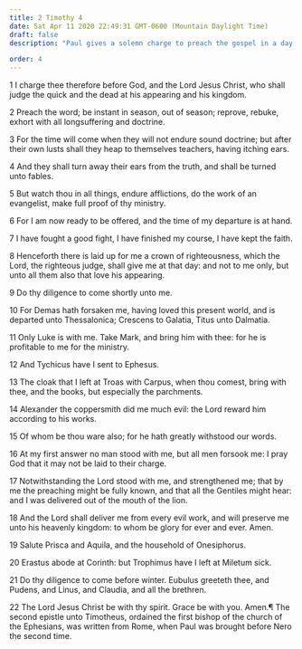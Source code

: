 ```yaml
---
title: 2 Timothy 4
date: Sat Apr 11 2020 22:49:31 GMT-0600 (Mountain Daylight Time)
draft: false
description: "Paul gives a solemn charge to preach the gospel in a day of apostasy—Paul and all Saints are assured of exaltation."

order: 4
---
```

    
1 I charge thee therefore before God, and the Lord Jesus Christ, who shall judge the quick and the dead at his appearing and his kingdom.

2 Preach the word; be instant in season, out of season; reprove, rebuke, exhort with all longsuffering and doctrine.

3 For the time will come when they will not endure sound doctrine; but after their own lusts shall they heap to themselves teachers, having itching ears.

4 And they shall turn away their ears from the truth, and shall be turned unto fables.

5 But watch thou in all things, endure afflictions, do the work of an evangelist, make full proof of thy ministry.

6 For I am now ready to be offered, and the time of my departure is at hand.

7 I have fought a good fight, I have finished my course, I have kept the faith.

8 Henceforth there is laid up for me a crown of righteousness, which the Lord, the righteous judge, shall give me at that day: and not to me only, but unto all them also that love his appearing.

9 Do thy diligence to come shortly unto me.

10 For Demas hath forsaken me, having loved this present world, and is departed unto Thessalonica; Crescens to Galatia, Titus unto Dalmatia.

11 Only Luke is with me. Take Mark, and bring him with thee: for he is profitable to me for the ministry.

12 And Tychicus have I sent to Ephesus.

13 The cloak that I left at Troas with Carpus, when thou comest, bring with thee, and the books, but especially the parchments.

14 Alexander the coppersmith did me much evil: the Lord reward him according to his works.

15 Of whom be thou ware also; for he hath greatly withstood our words.

16 At my first answer no man stood with me, but all men forsook me: I pray God that it may not be laid to their charge.

17 Notwithstanding the Lord stood with me, and strengthened me; that by me the preaching might be fully known, and that all the Gentiles might hear: and I was delivered out of the mouth of the lion.

18 And the Lord shall deliver me from every evil work, and will preserve me unto his heavenly kingdom: to whom be glory for ever and ever. Amen.

19 Salute Prisca and Aquila, and the household of Onesiphorus.

20 Erastus abode at Corinth: but Trophimus have I left at Miletum sick.

21 Do thy diligence to come before winter. Eubulus greeteth thee, and Pudens, and Linus, and Claudia, and all the brethren.

22 The Lord Jesus Christ be with thy spirit. Grace be with you. Amen.¶ The second epistle unto Timotheus, ordained the first bishop of the church of the Ephesians, was written from Rome, when Paul was brought before Nero the second time.
